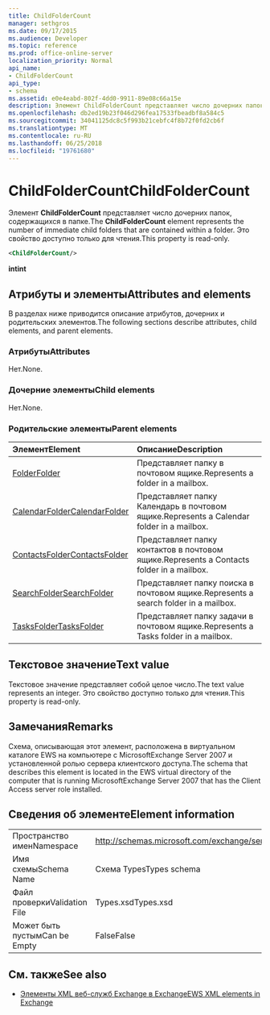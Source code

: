 ```yaml
---
title: ChildFolderCount
manager: sethgros
ms.date: 09/17/2015
ms.audience: Developer
ms.topic: reference
ms.prod: office-online-server
localization_priority: Normal
api_name:
- ChildFolderCount
api_type:
- schema
ms.assetid: e0e4eabd-802f-4dd0-9911-89e08c66a15e
description: Элемент ChildFolderCount представляет число дочерних папок, содержащихся в папке. Это свойство доступно только для чтения.
ms.openlocfilehash: db2ed19b23f046d296fea17533fbeadbf8a584c5
ms.sourcegitcommit: 34041125dc8c5f993b21cebfc4f8b72f0fd2cb6f
ms.translationtype: MT
ms.contentlocale: ru-RU
ms.lasthandoff: 06/25/2018
ms.locfileid: "19761680"
---
```

# <a name="childfoldercount"></a><span data-ttu-id="ee610-104">ChildFolderCount</span><span class="sxs-lookup"><span data-stu-id="ee610-104">ChildFolderCount</span></span>

<span data-ttu-id="ee610-105">Элемент **ChildFolderCount** представляет число дочерних папок, содержащихся в папке.</span><span class="sxs-lookup"><span data-stu-id="ee610-105">The **ChildFolderCount** element represents the number of immediate child folders that are contained within a folder.</span></span> <span data-ttu-id="ee610-106">Это свойство доступно только для чтения.</span><span class="sxs-lookup"><span data-stu-id="ee610-106">This property is read-only.</span></span> 
  
```xml
<ChildFolderCount/>
```

 <span data-ttu-id="ee610-107">**int**</span><span class="sxs-lookup"><span data-stu-id="ee610-107">**int**</span></span>
## <a name="attributes-and-elements"></a><span data-ttu-id="ee610-108">Атрибуты и элементы</span><span class="sxs-lookup"><span data-stu-id="ee610-108">Attributes and elements</span></span>

<span data-ttu-id="ee610-109">В разделах ниже приводится описание атрибутов, дочерних и родительских элементов.</span><span class="sxs-lookup"><span data-stu-id="ee610-109">The following sections describe attributes, child elements, and parent elements.</span></span>
  
### <a name="attributes"></a><span data-ttu-id="ee610-110">Атрибуты</span><span class="sxs-lookup"><span data-stu-id="ee610-110">Attributes</span></span>

<span data-ttu-id="ee610-111">Нет.</span><span class="sxs-lookup"><span data-stu-id="ee610-111">None.</span></span>
  
### <a name="child-elements"></a><span data-ttu-id="ee610-112">Дочерние элементы</span><span class="sxs-lookup"><span data-stu-id="ee610-112">Child elements</span></span>

<span data-ttu-id="ee610-113">Нет.</span><span class="sxs-lookup"><span data-stu-id="ee610-113">None.</span></span>
  
### <a name="parent-elements"></a><span data-ttu-id="ee610-114">Родительские элементы</span><span class="sxs-lookup"><span data-stu-id="ee610-114">Parent elements</span></span>

|<span data-ttu-id="ee610-115">**Элемент**</span><span class="sxs-lookup"><span data-stu-id="ee610-115">**Element**</span></span>|<span data-ttu-id="ee610-116">**Описание**</span><span class="sxs-lookup"><span data-stu-id="ee610-116">**Description**</span></span>|
|:-----|:-----|
|[<span data-ttu-id="ee610-117">Folder</span><span class="sxs-lookup"><span data-stu-id="ee610-117">Folder</span></span>](folder.md) <br/> |<span data-ttu-id="ee610-118">Представляет папку в почтовом ящике.</span><span class="sxs-lookup"><span data-stu-id="ee610-118">Represents a folder in a mailbox.</span></span>  <br/> |
|[<span data-ttu-id="ee610-119">CalendarFolder</span><span class="sxs-lookup"><span data-stu-id="ee610-119">CalendarFolder</span></span>](calendarfolder.md) <br/> |<span data-ttu-id="ee610-120">Представляет папку Календарь в почтовом ящике.</span><span class="sxs-lookup"><span data-stu-id="ee610-120">Represents a Calendar folder in a mailbox.</span></span>  <br/> |
|[<span data-ttu-id="ee610-121">ContactsFolder</span><span class="sxs-lookup"><span data-stu-id="ee610-121">ContactsFolder</span></span>](contactsfolder.md) <br/> |<span data-ttu-id="ee610-122">Представляет папку контактов в почтовом ящике.</span><span class="sxs-lookup"><span data-stu-id="ee610-122">Represents a Contacts folder in a mailbox.</span></span>  <br/> |
|[<span data-ttu-id="ee610-123">SearchFolder</span><span class="sxs-lookup"><span data-stu-id="ee610-123">SearchFolder</span></span>](searchfolder.md) <br/> |<span data-ttu-id="ee610-124">Представляет папку поиска в почтовом ящике.</span><span class="sxs-lookup"><span data-stu-id="ee610-124">Represents a search folder in a mailbox.</span></span>  <br/> |
|[<span data-ttu-id="ee610-125">TasksFolder</span><span class="sxs-lookup"><span data-stu-id="ee610-125">TasksFolder</span></span>](tasksfolder.md) <br/> |<span data-ttu-id="ee610-126">Представляет папку задачи в почтовом ящике.</span><span class="sxs-lookup"><span data-stu-id="ee610-126">Represents a Tasks folder in a mailbox.</span></span>  <br/> |
   
## <a name="text-value"></a><span data-ttu-id="ee610-127">Текстовое значение</span><span class="sxs-lookup"><span data-stu-id="ee610-127">Text value</span></span>

<span data-ttu-id="ee610-128">Текстовое значение представляет собой целое число.</span><span class="sxs-lookup"><span data-stu-id="ee610-128">The text value represents an integer.</span></span> <span data-ttu-id="ee610-129">Это свойство доступно только для чтения.</span><span class="sxs-lookup"><span data-stu-id="ee610-129">This property is read-only.</span></span>
  
## <a name="remarks"></a><span data-ttu-id="ee610-130">Замечания</span><span class="sxs-lookup"><span data-stu-id="ee610-130">Remarks</span></span>

<span data-ttu-id="ee610-131">Схема, описывающая этот элемент, расположена в виртуальном каталоге EWS на компьютере с MicrosoftExchange Server 2007 и установленной ролью сервера клиентского доступа.</span><span class="sxs-lookup"><span data-stu-id="ee610-131">The schema that describes this element is located in the EWS virtual directory of the computer that is running MicrosoftExchange Server 2007 that has the Client Access server role installed.</span></span>
  
## <a name="element-information"></a><span data-ttu-id="ee610-132">Сведения об элементе</span><span class="sxs-lookup"><span data-stu-id="ee610-132">Element information</span></span>

|||
|:-----|:-----|
|<span data-ttu-id="ee610-133">Пространство имен</span><span class="sxs-lookup"><span data-stu-id="ee610-133">Namespace</span></span>  <br/> |http://schemas.microsoft.com/exchange/services/2006/types  <br/> |
|<span data-ttu-id="ee610-134">Имя схемы</span><span class="sxs-lookup"><span data-stu-id="ee610-134">Schema Name</span></span>  <br/> |<span data-ttu-id="ee610-135">Схема Types</span><span class="sxs-lookup"><span data-stu-id="ee610-135">Types schema</span></span>  <br/> |
|<span data-ttu-id="ee610-136">Файл проверки</span><span class="sxs-lookup"><span data-stu-id="ee610-136">Validation File</span></span>  <br/> |<span data-ttu-id="ee610-137">Types.xsd</span><span class="sxs-lookup"><span data-stu-id="ee610-137">Types.xsd</span></span>  <br/> |
|<span data-ttu-id="ee610-138">Может быть пустым</span><span class="sxs-lookup"><span data-stu-id="ee610-138">Can be Empty</span></span>  <br/> |<span data-ttu-id="ee610-139">False</span><span class="sxs-lookup"><span data-stu-id="ee610-139">False</span></span>  <br/> |
   
## <a name="see-also"></a><span data-ttu-id="ee610-140">См. также</span><span class="sxs-lookup"><span data-stu-id="ee610-140">See also</span></span>



- [<span data-ttu-id="ee610-141">Элементы XML веб-служб Exchange в Exchange</span><span class="sxs-lookup"><span data-stu-id="ee610-141">EWS XML elements in Exchange</span></span>](ews-xml-elements-in-exchange.md)

